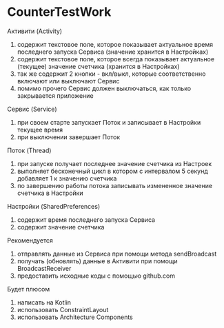 # CounterTestWork
Активити (Activity)
1) содержит текстовое поле, которое показывает актуальное время последнего запуска Сервиса (значение хранится в Настройках)
2) содержит текстовое поле, которое всегда показывает актуальное (текущее) значение счетчика (хранится в Настройках)
3) так же содержит 2 кнопки - вкл/выкл, которые соответственно включают или выключают Сервис
4) помимо прочего Сервис должен выключаться, как только закрывается приложение

Сервис (Service)
1) при своем старте запускает Поток и записывает в Настройки текущее время
2) при выключении завершает Поток

Поток (Thread)
1) при запуске получает последнее значение счетчика из Настроек
2) выполняет бесконечный цикл в котором с интервалом 5 секунд добавляет 1 к значению счетчика
3) по завершению работы потока записывать измененное значение счетчика в Настройки

Настройки (SharedPreferences)
1) содержит время последнего запуска Сервиса
2) содержит значение счетчика

Рекомендуется
1) отправлять данные из Сервиса при помощи метода sendBroadcast
2) получать (обновлять) данные в Активити при помощи BroadcastReceiver
3) предоставить исходные коды с помощью github.com

Будет плюсом
1) написать на Kotlin
2) использовать ConstraintLayout
3) использовать Architecture Components
